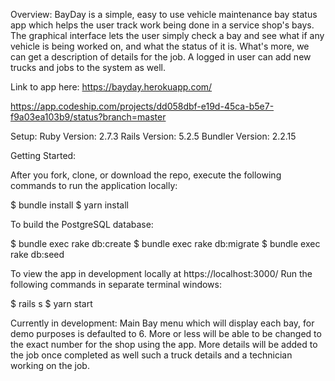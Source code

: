 Overview: BayDay is a simple, easy to use vehicle maintenance bay status app which helps the user track work being done in a service shop's bays. The graphical interface lets the user simply check a bay and see what if any vehicle is being worked on, and what the status of it is. What's more, we can get a description of details for the job. A logged in user can add new trucks and jobs to the system as well.

Link to app here: https://bayday.herokuapp.com/

https://app.codeship.com/projects/dd058dbf-e19d-45ca-b5e7-f9a03ea103b9/status?branch=master


Setup: Ruby Version: 2.7.3 Rails Version: 5.2.5 Bundler Version: 2.2.15

Getting Started:

After you fork, clone, or download the repo, execute the following commands to run the application locally:

$ bundle install $ yarn install

To build the PostgreSQL database:

$ bundle exec rake db:create $ bundle exec rake db:migrate $ bundle exec rake db:seed

To view the app in development locally at https://localhost:3000/ Run the following commands in separate terminal windows:

$ rails s $ yarn start

Currently in development: Main Bay menu which will display each bay, for demo purposes is defaulted to 6. More or less will be able to be changed to the exact number for the shop using the app. More details will be added to the job once completed as well such a truck details and a technician working on the job.
